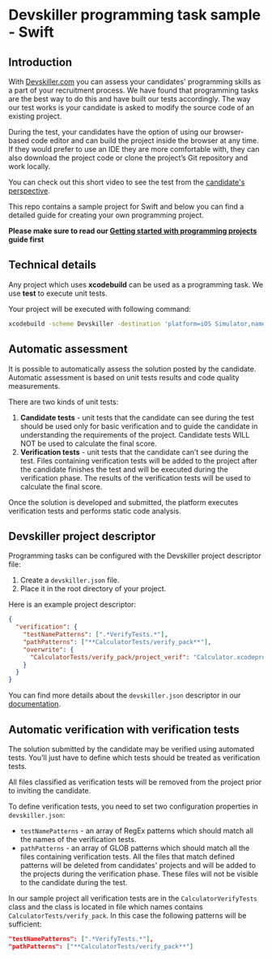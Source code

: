 # Devskiller programming task sample - Swift

## Introduction

With [Devskiller.com](https://devskiller.com) you can assess your candidates'
programming skills as a part of your recruitment process. We have found that
programming tasks are the best way to do this and have built our tests
accordingly. The way our test works is your candidate is asked to modify the
source code of an existing project.

During the test, your candidates have the option of using our browser-based
code editor and can build the project inside the browser at any time. If they
would prefer to use an IDE they are more comfortable with, they can also
download the project code or clone the project’s Git repository and work
locally.

You can check out this short video to see the test from the [candidate's
perspective](https://goo.gl/AXXaTT).

This repo contains a sample project for Swift and below you can
find a detailed guide for creating your own programming project.

**Please make sure to read our [Getting started with programming
projects](https://goo.gl/gkQU4J) guide first**

## Technical details

Any project which uses **xcodebuild**  can be used as a
programming task. We use **test** to execute unit tests.

Your project will be executed with following command:

```sh
xcodebuild -scheme Devskiller -destination 'platform=iOS Simulator,name=iPhone 11 Pro Max' clean test
```

## Automatic assessment

It is possible to automatically assess the solution posted by the candidate.
Automatic assessment is based on unit tests results and code quality
measurements.

There are two kinds of unit tests:

1. **Candidate tests** - unit tests that the candidate can see during the test
should be used only for basic verification and to guide the candidate in
understanding the requirements of the project. Candidate tests WILL NOT be used
to calculate the final score.
2. **Verification tests** - unit tests that the candidate can’t see during the
test. Files containing verification tests will be added to the project after
the candidate finishes the test and will be executed during the verification
phase. The results of the verification tests will be used to calculate the
final score.

Once the solution is developed and submitted, the platform executes
verification tests and performs static code analysis.

## Devskiller project descriptor

Programming tasks can be configured with the Devskiller project descriptor file:

1. Create a `devskiller.json` file.
2. Place it in the root directory of your project.

Here is an example project descriptor:

```json
{
  "verification": {
    "testNamePatterns": [".*VerifyTests.*"],
    "pathPatterns": ["**CalculatorTests/verify_pack**"],
    "overwrite": {
      "CalculatorTests/verify_pack/project_verif": "Calculator.xcodeproj/project.pbxproj"
    }
  }
}
```

You can find more details about the `devskiller.json` descriptor in our
[documentation](https://goo.gl/uWXeCD).

## Automatic verification with verification tests

The solution submitted by the candidate may be verified using automated tests.
You’ll just have to define which tests should be treated as verification tests.

All files classified as verification tests will be removed from the project
prior to inviting the candidate.

To define verification tests, you need to set two configuration properties in
`devskiller.json`:

- `testNamePatterns` - an array of RegEx patterns which should match all the
names of the verification tests.
- `pathPatterns` - an array of GLOB patterns which should match all the files
containing verification tests. All the files that match defined patterns will
be deleted from candidates' projects and will be added to the projects during
the verification phase. These files will not be visible to the candidate during
the test.

In our sample project all verification tests are in the `CalculatorVerifyTests`
class and the class is located in file which names contains `CalculatorTests/verify_pack`. In
this case the following patterns will be sufficient:

```json
"testNamePatterns": [".*VerifyTests.*"],
"pathPatterns": ["**CalculatorTests/verify_pack**"]
```
